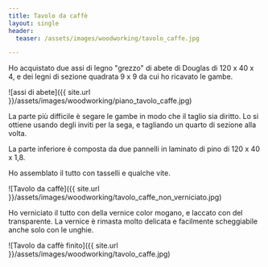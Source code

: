 ```yaml
---
title: Tavolo da caffè
layout: single
header:
  teaser: /assets/images/woodworking/tavolo_caffe.jpg

---
```


Ho acquistato due assi di legno "grezzo" di abete di Douglas di 120 x 40 x 4, e dei legni di sezione quadrata 9 x 9 da cui ho ricavato le gambe.

![assi di abete]({{ site.url }}/assets/images/woodworking/piano_tavolo_caffe.jpg)

La parte più difficile è segare le gambe in modo che il taglio sia diritto. Lo si ottiene usando degli inviti per la sega, e tagliando un quarto di sezione alla volta.

La parte inferiore è composta da due pannelli in laminato di pino di 120 x 40 x 1,8.

Ho assemblato il tutto con tasselli e qualche vite.

![Tavolo da caffè]({{ site.url }}/assets/images/woodworking/tavolo_caffe_non_verniciato.jpg)

Ho verniciato il tutto con della vernice color mogano, e laccato con del transparente. La vernice è rimasta molto delicata e facilmente scheggiabile anche solo con le unghie.

![Tavolo da caffè finito]({{ site.url }}/assets/images/woodworking/tavolo_caffe.jpg)
